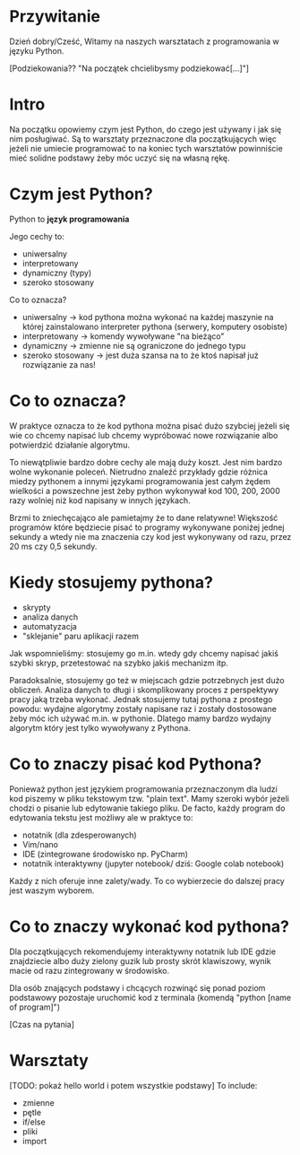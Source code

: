 # Przywitanie
Dzień dobry/Cześć, Witamy na naszych warsztatach z programowania w języku
Python.

[Podziekowania?? "Na początek chcielibysmy podziekować[...]"]

# Intro
Na początku opowiemy czym jest Python, do czego jest używany i jak się nim
posługiwać. Są to warsztaty przeznaczone dla początkujących więc jeżeli nie 
umiecie programować to na koniec tych warsztatów powinniście mieć solidne
podstawy żeby móc uczyć się na własną rękę.

# Czym jest Python?
Python to **język programowania**

Jego cechy to:

- uniwersalny
- interpretowany
- dynamiczny (typy)
- szeroko stosowany

Co to oznacza?

- uniwersalny -> kod pythona można wykonać na każdej maszynie na której
   zainstalowano interpreter pythona (serwery, komputery osobiste)
- interpretowany -> komendy wywoływane "na bieżąco"
- dynamiczny -> zmienne nie są ograniczone do jednego typu
- szeroko stosowany -> jest duża szansa na to że ktoś napisał już rozwiązanie
   za nas!

# Co to oznacza?
W praktyce oznacza to że kod pythona można pisać dużo szybciej jeżeli się wie
co chcemy napisać lub chcemy wypróbować nowe rozwiązanie albo potwierdzić
działanie algorytmu. 

To niewątpliwie bardzo dobre cechy ale mają duży koszt. Jest nim bardzo wolne 
wykonanie poleceń. Nietrudno znaleźć przykłady gdzie różnica miedzy pythonem a 
innymi językami programowania jest całym żędem wielkości a powszechne jest 
żeby python wykonywał kod 100, 200, 2000 razy wolniej niż kod napisany w innych
językach. 

Brzmi to zniechęcająco ale pamietajmy że to dane relatywne! Większość programów 
które będziecie pisać to programy wykonywane poniżej jednej sekundy a wtedy nie
ma znaczenia czy kod jest wykonywany od razu, przez 20 ms czy 0,5 sekundy.

# Kiedy stosujemy pythona?

- skrypty
- analiza danych
- automatyzacja
- "sklejanie" paru aplikacji razem

Jak wspomnieliśmy: stosujemy go m.in. wtedy gdy chcemy napisać jakiś szybki
skryp, przetestować na szybko jakiś mechanizm itp.

Paradoksalnie, stosujemy go też w miejscach gdzie potrzebnych jest dużo
obliczeń. Analiza danych to długi i skomplikowany proces z perspektywy pracy
jaką trzeba wykonać. Jednak stosujemy tutaj pythona z prostego powodu: wydajne 
algorytmy zostały napisane raz i zostały dostosowane żeby móc ich używać m.in.
w pythonie. Dlatego mamy bardzo wydajny algorytm który jest tylko wywoływany 
z Pythona.

# Co to znaczy pisać kod Pythona?
Ponieważ python jest językiem programowania przeznaczonym dla ludzi kod piszemy 
w pliku tekstowym tzw. "plain text". Mamy szeroki wybór jeżeli chodzi o pisanie
lub edytowanie takiego pliku. De facto, każdy program do edytowania tekstu jest 
możliwy ale w praktyce to:

- notatnik (dla zdesperowanych)
- Vim/nano
- IDE (zintegrowane środowisko np. PyCharm)
- notatnik interaktywny (jupyter notebook/ dziś: Google colab notebook)

Każdy z nich oferuje inne zalety/wady. To co wybierzecie do dalszej pracy jest
waszym wyborem. 

# Co to znaczy wykonać kod pythona?
Dla początkujących rekomendujemy interaktywny notatnik lub IDE gdzie
znajdziecie albo duży zielony guzik lub prosty skrót klawiszowy, wynik macie od
razu zintegrowany w środowisko. 

Dla osób znających podstawy i chcących rozwinąć się ponad poziom podstawowy
pozostaje uruchomić kod z terminala (komendą "python [name of program]")

[Czas na pytania]

# Warsztaty
[TODO: pokaż hello world i potem wszystkie podstawy]
To include: 
- zmienne
- pętle 
- if/else
- pliki
- import
